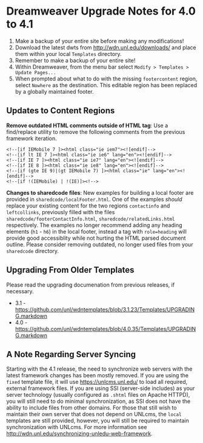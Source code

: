 # Dreamweaver Upgrade Notes for 4.0 to 4.1

1. Make a backup of your entire site before making any modifications!
2. Download the latest dwts from http://wdn.unl.edu/downloads/ and place them within your local `Templates` directory.
3. Remember to make a backup of your entire site!
4. Within Dreamweaver, from the menu bar select `Modify > Templates > Update Pages...`
5. When prompted about what to do with the missing `footercontent` region, select `Nowhere` as the destination. This editable region has been replaced by a globally maintained footer.

## Updates to Content Regions

**Remove outdated HTML comments outside of HTML tag**: Use a find/replace utility to remove the following comments from the previous framework iteration.

```
<!--[if IEMobile 7 ]><html class="ie iem7"><![endif]-->
<!--[if lt IE 7 ]><html class="ie ie6" lang="en"><![endif]-->
<!--[if IE 7 ]><html class="ie ie7" lang="en"><![endif]-->
<!--[if IE 8 ]><html class="ie ie8" lang="en"><![endif]-->
<!--[if (gte IE 9)|(gt IEMobile 7) ]><html class="ie" lang="en"><![endif]-->
<!--[if !(IEMobile) | !(IE)]><!-->
```

**Changes to sharedcode files**: New examples for building a local footer are provided in `sharedcode/localFooter.html`. One of the examples _should_ replace your existing content for the two regions `contactinfo` and `leftcollinks`, previously filled with the files `sharedcode/footerContactInfo.html`, `sharedcode/relatedLinks.html` respectively. The examples no longer recommend adding any heading elements (`h1` - `h6`) in the local footer, instead a tag with `role=heading` will provide good accessiblity while not hurting the HTML parsed document outline. Please consider removing outdated, no longer used files from your `sharedcode` directory.

## Upgrading From Older Templates

Please read the upgrading documenation from previous releases, if necessary.

* 3.1 - https://github.com/unl/wdntemplates/blob/3.1.23/Templates/UPGRADING.markdown
* 4.0 - https://github.com/unl/wdntemplates/blob/4.0.35/Templates/UPGRADING.markdown

## A Note Regarding Server Syncing

Starting with the 4.1 release, the need to synchronize web servers with the latest framework changes has been mostly removed. If you are using the `fixed` template file, it will use https://unlcms.unl.edu/ to load all required, external framework files. If you are using SSI (server-side includes) as your server technology (usually configured as `.shtml` files on Apache HTTPD), you will still need to do minimal synchronization, as SSI does not have the ability to include files from other domains. For those that still wish to maintain their own server that does not depend on UNLcms, the `local` templates are still provided, however, you will still be required to maintain synchronization with UNLcms. For more information see http://wdn.unl.edu/synchronizing-unledu-web-framework.

